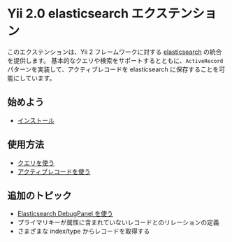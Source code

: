 Yii 2.0 elasticsearch エクステンション
======================================

このエクステンションは、Yii 2 フレームワークに対する [elasticsearch](https://www.elastic.co/) の統合を提供します。
基本的なクエリや検索をサポートするとともに、`ActiveRecord` パターンを実装して、アクティブレコードを elasticsearch に保存することを可能にしています。

始めよう
--------

* [インストール](installation.md)

使用方法
--------

* [クエリを使う](usage-query.md)
* [アクティブレコードを使う](usage-ar.md)

追加のトピック
--------------

* [Elasticsearch DebugPanel を使う](topics-debug.md)
* プライマリキーが属性に含まれていないレコードとのリレーションの定義
* さまざまな index/type からレコードを取得する
